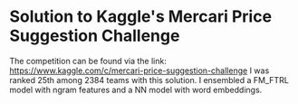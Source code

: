 # Solution to Kaggle's Mercari Price Suggestion Challenge

The competition can be found via the link: https://www.kaggle.com/c/mercari-price-suggestion-challenge I was ranked 25th among 2384 teams with this solution. I ensembled a FM_FTRL model with ngram features and a NN model with word embeddings.
